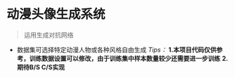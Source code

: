 # 动漫头像生成系统
> 运用生成对抗网络
* 数据集可选择特定动漫人物或各种风格自由生成
*Tips：*
**1.本项目代码仅供参考，训练数据设置可以修改，由于训练集中样本数量较少还需要进一步训练**
**2.期待B/S C/S实现**
